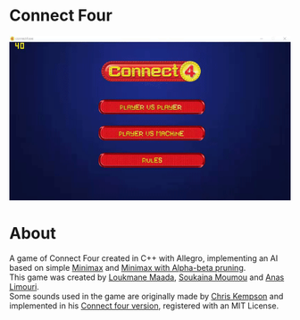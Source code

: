 # Connect Four

![Connect_four_gif](connect_four_gif.gif)

# About
A game of Connect Four created in C++ with Allegro, implementing an AI based on simple [Minimax](https://en.wikipedia.org/wiki/Minimax) and [Minimax with Alpha-beta pruning](https://en.wikipedia.org/wiki/Alpha–beta_pruning).  
This game was created by [Loukmane Maada](https://github.com/loding1397), [Soukaina Moumou](https://github.com/SoukaM) and [Anas Limouri](https://github.com/EffulgentDusk).  
Some sounds used in the game are originally made by [Chris Kempson](https://github.com/chriskempson) and implemented in his [Connect four version](https://github.com/chriskempson/cpp-connect-four), registered with an MIT License.



